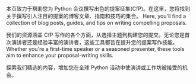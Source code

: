 本页致力于帮助您为 Python 会议撰写出色的提案征集(CfP)。在这里，您将找到关于撰写引人注目的提案的博客文章、指南和技巧的集合。 Here, you'll find a collection of blog posts, guides, and tips on writing compelling proposals.

我们的资源涵盖 CfP 写作的各个方面，从选择主题到构建您的提交。无论您是首次演讲者还是经验丰富的演讲者，这些工具都旨在提升您的提案写作技能。 Whether you're a first-time speaker or a seasoned presenter, these tools aim to enhance your proposal-writing skills.

探索我们精选的内容，增加您在全球 Python 活动中使演讲或工作坊被接受的机会。
